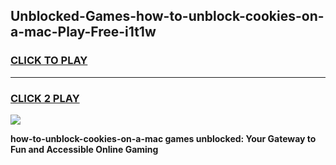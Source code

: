 
## Unblocked-Games-how-to-unblock-cookies-on-a-mac-Play-Free-i1t1w
<h3>
<a href="https://premium76.site?title=how-to-unblock-cookies-on-a-mac&ref=23A">CLICK TO PLAY</a></h3>
<hr>

<h3>
<a href="https://premium76.site?title=how-to-unblock-cookies-on-a-mac&ref=23A">CLICK 2 PLAY</a>
  
</h3>

<a href="https://premium76.site?title=how-to-unblock-cookies-on-a-mac&ref=23A"><img src="https://clearcache.store/games.png"></a>


**how-to-unblock-cookies-on-a-mac games unblocked: Your Gateway to Fun and Accessible Online Gaming**
